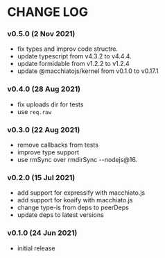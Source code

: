 # CHANGE LOG

### v0.5.0 (2 Nov 2021)

- fix types and improv code structre.
- update typescript from v4.3.2 to v4.4.4.
- update formidable from v1.2.2 to v1.2.4
- update @macchiatojs/kernel from v0.1.0 to v0.17.1

### v0.4.0 (28 Aug 2021)

- fix uploads dir for tests
- use `req.raw`

### v0.3.0 (22 Aug 2021)

- remove callbacks from tests
- improve type support
- use rmSync over rmdirSync --nodejs@16.

### v0.2.0 (15 Jul 2021)

- add support for expressify with macchiato.js
- add support for koaify with macchiato.js
- change type-is from deps to peerDeps
- update deps to latest versions

### v0.1.0 (24 Jun 2021)

- initial release
